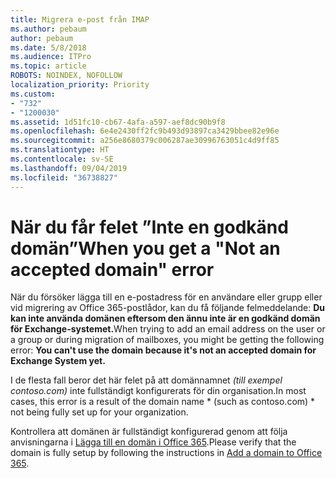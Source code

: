 ```yaml
---
title: Migrera e-post från IMAP
ms.author: pebaum
author: pebaum
ms.date: 5/8/2018
ms.audience: ITPro
ms.topic: article
ROBOTS: NOINDEX, NOFOLLOW
localization_priority: Priority
ms.custom:
- "732"
- "1200030"
ms.assetid: 1d51fc10-cb67-4afa-a597-aef8dc90b9f8
ms.openlocfilehash: 6e4e2430ff2fc9b493d93897ca3429bbee82e96e
ms.sourcegitcommit: a256e8680379c006287ae30996763051c4d9ff85
ms.translationtype: HT
ms.contentlocale: sv-SE
ms.lasthandoff: 09/04/2019
ms.locfileid: "36738827"
---
```

# <a name="when-you-get-a-not-an-accepted-domain-error"></a><span data-ttu-id="631f8-102">När du får felet ”Inte en godkänd domän”</span><span class="sxs-lookup"><span data-stu-id="631f8-102">When you get a "Not an accepted domain" error</span></span>

<span data-ttu-id="631f8-103">När du försöker lägga till en e-postadress för en användare eller grupp eller vid migrering av Office 365-postlådor, kan du få följande felmeddelande: **Du kan inte använda domänen eftersom den ännu inte är en godkänd domän för Exchange-systemet.**</span><span class="sxs-lookup"><span data-stu-id="631f8-103">When trying to add an email address on the user or a group or during migration of mailboxes, you might be getting the following error: **You can't use the domain because it's not an accepted domain for Exchange System yet.**</span></span>
  
<span data-ttu-id="631f8-104">I de flesta fall beror det här felet på att domännamnet *(till exempel contoso.com)* inte fullständigt konfigurerats för din organisation.</span><span class="sxs-lookup"><span data-stu-id="631f8-104">In most cases, this error is a result of the domain name \* (such as contoso.com) \*  not being fully set up for your organization.</span></span>
  
<span data-ttu-id="631f8-105">Kontrollera att domänen är fullständigt konfigurerad genom att följa anvisningarna i [Lägga till en domän i Office 365](https://docs.microsoft.com/office365/admin/setup/add-domain).</span><span class="sxs-lookup"><span data-stu-id="631f8-105">Please verify that the domain is fully setup by following the instructions in [Add a domain to Office 365](https://docs.microsoft.com/office365/admin/setup/add-domain).</span></span>
  